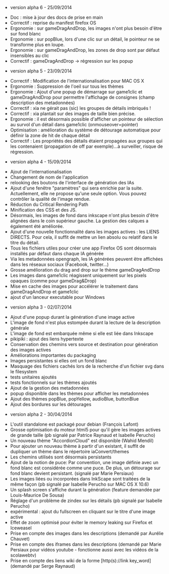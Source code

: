 * version alpha 6 - 25/09/2014

- Doc : mise à jour des docs de prise en main
- Correctif : reprise du manifest firefox OS
- Ergonomie : sur gameDragAndDrop, les images n'ont plus besoin d'être sur fond
blanc
- Ergonomie : sur popBlue, lors d'une clic sur un détail, le pointeur ne se
transforme plus en loupe.
- Ergonomie : sur gameDragAndDrop, les zones de drop sont par défaut insensibles
au clic
- Correctif : gameDragAndDrop -> régression sur les popup 


* version alpha 5 - 23/09/2014

- Correctif : Modification de l'internationalisation pour MAC OS X
- Ergonomie : Suppression de l'oeil sur tous les thèmes
- Ergonomie : Ajout d'une popup de démarrage sur game1clic et gameDragAndDrop pour 
permettre l'affichage de consignes (champ description des metadonnées)
- Correctif : xia ne gérait pas (sic) les groupes de détails imbriqués !
- Correctif : xia plantait sur des images de taille bien précise.
- Ergonomie : il est désormais possible d'afficher un pointeur de sélection
au survol d'un détail dans game1clic (onmouseover=pointer)
- Optimisation : amélioration du système de détourage automatique
pour définir la zone de hit de chaque détail
- Correctif : Les propriétés des détails étaient propagées aux groupes qui les
contenaient (propagation de off par exemple)...à surveiller, risque de régression.


* version alpha 4 - 15/09/2014

- Ajout de l'internationalisation
- Changement de nom de l'application
- relooking des boutons de l'interface de génération des IAs
- Ajout d'une fenêtre "paramètres" qui sera enrichie par la suite.
Actuellement, elle ne propose qu'une seule option. Vous pouvez contrôler
la qualité de l'image rendue.
- Réduction du Critical Rendering Path
- Minification des CSS et des JS.
- Désormais, les images de fond dans inkscape n'ont plus besoin d'être
alignées dans le coin supérieur gauche. La gestion des calques a
également été améliorée.
- Ajout d'une nouvelle fonctionnalité dans les images actives : les
LIENS DIRECTS. Pour cela, il suffit de mettre un lien absolu ou relatif 
dans le titre du détail.
- Tous les fichiers utiles pour créer une app Firefox OS sont désormais
installés par défaut dans chaque IA générée
- Via les metadonnées opengraph, les IA générées peuvent être affichées
dans les réseaux sociaux (Facebook, twitter...)
- Grosse amélioration du drag and drop sur le thème gameDragAndDrop
- Les images dans game1clic réagissent uniquement sur les pixels opaques
(comme pour gameDrag&Drop)
- Mise en cache des images pour accélérer le traitement dans gameDragAndDrop et
game1clic
- ajout d'un lanceur executable pour Windows

* version alpha 3 - 02/07/2014

- Ajout d'une popup durant la génération d'une image active
- L'image de fond n'est plus estompée durant la lecture de la description 
générale
- L'image de fond est embarquée même si elle est liée dans Inkscape
- pikipiki : ajout des liens hypertexte
- Conservation des chemins vers source et destination pour génération des 
images actives
- Améliorations importantes du packaging
- Images persistantes si elles ont un fond blanc
- Masquage des fichiers cachés lors de la recherche d'un fichier svg dans 
le filesystem
- tests unitaires ajoutés
- tests fonctionnels sur les thèmes ajoutés
- Ajout de la gestion des metadonnées
- popup disponible dans les thèmes pour afficher les metadonnées
- Ajout des thèmes popBlue, popYellow, audioBlue, buttonBlue
- Ajout des bordures sur les détourages

* version alpha 2 - 30/04/2014

- L'outil standalone est packagé pour debian (François Lafont)
- Grosse optimisation du moteur html5 pour qu'il gère les images actives de 
grande taille (pb signalé par Patrice Raynaud et Isabelle Perucho)
- Un nouveau thème "AccordionCloud" est disponible (Wahid Mendil) 
- Pour ajouter un nouveau thème à partir d'un existant, il suffit de dupliquer 
un thème dans le répertoire iaConvert/themes
- Les chemins utilisés sont désormais persistants
- Ajout de la notion de puce: Par convention, une image définie avec un fond 
blanc est considérée comme une puce. De plus, un détourage sur fond blanc 
devient persistant. (signalé par Marie Persiaux)
- Les images liées ou incorporées dans InkScape sont traitées de la même 
façon (pb signalé par Isabelle Perucho sur MAC OS X 10.6)
- Un splash screen s'affiche durant la génération (feature demandée par 
Louis-Maurice De Sousa)
- Réglage d'un problème de zindex sur les détails (pb signalé par 
Isabelle Perucho)
- expérimental : ajout du fullscreen en cliquant sur le titre d'une image active
- Effet de zoom optimisé pour éviter le memory leaking sur Firefox et Iceweasel
- Prise en compte des images dans les descriptions (demandé par Aurélie Chauvet)
- Prise en compte des iframes dans les descriptions (demandé par Marie 
Persiaux pour vidéos youtube - fonctionne aussi avec les vidéos de la scolawebtv)
- Prise en compte des liens wiki de la forme [http(s)://link key_word] 
(demandé par Serge Raynaud)
